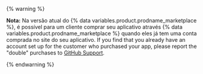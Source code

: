 {% warning %}

**Nota:** Na versão atual do {% data variables.product.prodname_marketplace %}, é possível para um cliente comprar seu aplicativo através {% data variables.product.prodname_marketplace %} quando eles já tem uma conta comprada no site do seu aplicativo. If you find that you already have an account set up for the customer who purchased your app, please report the "double" purchases to [GitHub Support](https://github.com/contact).

{% endwarning %}
